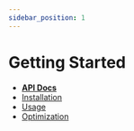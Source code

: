 ```yaml
---
sidebar_position: 1
---
```


# Getting Started

-   [**API Docs**](/api/Pooler)
-   [Installation](/docs/Installation)
-   [Usage](/docs/Usage)
-   [Optimization](/docs/Optimization)
